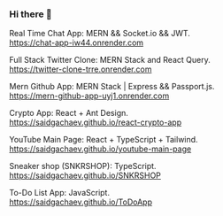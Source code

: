 ### Hi there 👋


Real Time Chat App: MERN && Socket.io && JWT.                                           
https://chat-app-iw44.onrender.com

Full Stack Twitter Clone: MERN Stack and React Query.                                           
https://twitter-clone-trre.onrender.com  

Mern Github App: MERN Stack | Express && Passport.js.                                          
https://mern-github-app-uyj1.onrender.com

Crypto App: React + Ant Design.                                                  
https://saidgachaev.github.io/react-crypto-app

YouTube Main Page: React + TypeScript + Tailwind.                                  
https://saidgachaev.github.io/youtube-main-page

Sneaker shop (SNKRSHOP): TypeScript.                                                     
https://saidgachaev.github.io/SNKRSHOP

To-Do List App: JavaScript.                                            
https://saidgachaev.github.io/ToDoApp
